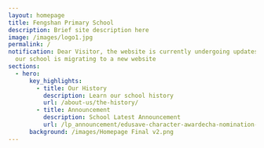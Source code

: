 ```yaml
---
layout: homepage
title: Fengshan Primary School
description: Brief site description here
image: /images/logo1.jpg
permalink: /
notification: Dear Visitor, the website is currently undergoing updates and as
  our school is migrating to a new website
sections:
  - hero:
      key_highlights:
        - title: Our History
          description: Learn our school history
          url: /about-us/the-history/
        - title: Announcement
          description: School Latest Announcement
          url: /lp_announcement/edusave-character-awardecha-nomination-form-for-stakeholders-parents-coaches-psg/
      background: /images/Homepage Final v2.png
---
```

